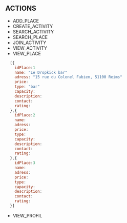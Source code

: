 ## ACTIONS

- ADD_PLACE
- CREATE_ACTIVITY
- SEARCH_ACTIVITY
- SEARCH_PLACE
- JOIN_ACTIVITY
- VIEW_ACTIVITY
- VIEW_PLACE

```javascript
  [{
    idPlace:1
    name: "Le Dropkick bar"
    adress: "15 rue du Colonel Fabien, 51100 Reims"
    price:
    type: "bar"
    capacity:
    description:
    contact:
    rating:
  },{
    idPlace:2
    name:
    adress:
    price:
    type:
    capacity:
    description:
    contact:
    rating:
  },{
    idPlace:3
    name:
    adress:
    price:
    type:
    capacity:
    description:
    contact:
    rating:
  }]
```

- VIEW_PROFIL
